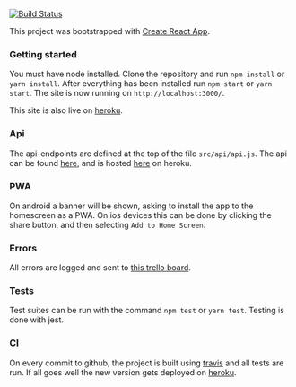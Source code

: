 [![Build Status](https://travis-ci.org/ThomasAndrewMacLean/Teamleader-Orderbook.svg?branch=master)](https://travis-ci.org/ThomasAndrewMacLean/Teamleader-Orderbook)

This project was bootstrapped with [Create React App](https://github.com/facebookincubator/create-react-app).

### Getting started

You must have node installed. Clone the repository and run `npm install` or `yarn install`.
After everything has been installed run `npm start` or `yarn start`. The site is now running on `http://localhost:3000/`.

This site is also live on [heroku](https://teamleader-orderbook.herokuapp.com/).

### Api

The api-endpoints are defined at the top of the file `src/api/api.js`. The api can be found [here](https://github.com/ThomasAndrewMacLean/Teamleader-api), and is hosted [here](https://nameless-citadel-45339.herokuapp.com/ping) on heroku.

### PWA

On android a banner will be shown, asking to install the app to the homescreen as a PWA. On ios devices this can be done by clicking the share button, and then selecting `Add to Home Screen`.

### Errors

All errors are logged and sent to [this trello board](https://trello.com/b/ZeoBOtZq).

### Tests

Test suites can be run with the command `npm test` or `yarn test`. Testing is done with jest.

### CI

On every commit to github, the project is built using [travis](https://travis-ci.org/ThomasAndrewMacLean/Teamleader-Orderbook) and all tests are run. If all goes well the new version gets deployed on [heroku](https://teamleader-orderbook.herokuapp.com/).
